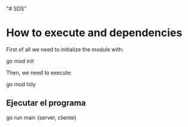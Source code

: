 "# SDS" 

# How to execute and dependencies

First of all we need to initialize the module with:

go mod init <module-name>

Then, we need to execute:

go mod tidy

## Ejecutar el programa

go run main {server, cliente}